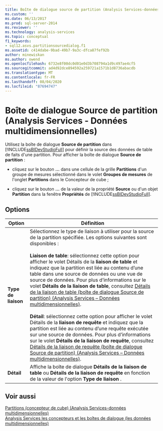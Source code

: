 ```yaml
---
title: Boîte de dialogue source de partition (Analysis Services-données multidimensionnelles) | Microsoft Docs
ms.custom: ''
ms.date: 06/13/2017
ms.prod: sql-server-2014
ms.reviewer: ''
ms.technology: analysis-services
ms.topic: conceptual
f1_keywords:
- sql12.asvs.partitionsourcedialog.f1
ms.assetid: c414dabe-9bad-49b7-9a3c-dfca87fef92b
author: minewiskan
ms.author: owend
ms.openlocfilehash: 6732e8f00dc0d01e0d3b708794a1d9c497ae4cf5
ms.sourcegitcommit: ad4d92dce894592a259721a1571b1d8736abacdb
ms.translationtype: MT
ms.contentlocale: fr-FR
ms.lasthandoff: 08/04/2020
ms.locfileid: "87694747"
---
```

# <a name="partition-source-dialog-box-analysis-services---multidimensional-data"></a>Boîte de dialogue Source de partition (Analysis Services - Données multidimensionnelles)
  Utilisez la boîte de dialogue **Source de partition** dans [!INCLUDE[ssBIDevStudioFull](../includes/ssbidevstudiofull-md.md)] pour définir la source des données de table de faits d'une partition. Pour afficher la boîte de dialogue **Source de partition** :  
  
-   cliquez sur le bouton **...** dans une cellule de la grille **Partitions** d'un groupe de mesures sélectionné dans le volet **Groupes de mesures** de l'onglet **Partitions** dans le Concepteur de cube ;  
  
-   cliquez sur le bouton **...** de la valeur de la propriété **Source** ou d'un objet **Partition** dans la fenêtre **Propriétés** de [!INCLUDE[ssBIDevStudioFull](../includes/ssbidevstudiofull-md.md)].  
  
## <a name="options"></a>Options  
  
|Option|Définition|  
|------------|----------------|  
|**Type de liaison**|Sélectionnez le type de liaison à utiliser pour la source de la partition spécifiée. Les options suivantes sont disponibles :<br /><br /> **Liaison de table**: sélectionnez cette option pour afficher le volet Détails de la **liaison de table** et indiquez que la partition est liée au contenu d’une table dans une source de données ou une vue de source de données. Pour plus d’informations sur le volet **Détails de la liaison de table**, consultez [Détails de la liaison de table &#40;boîte de dialogue Source de partition&#41; &#40;Analysis Services – Données multidimensionnelles&#41;](table-binding-partition-source-dialog-analysis-services-multidimensional-data.md).<br /><br /> **Détail**: sélectionnez cette option pour afficher le volet Détails de la **liaison de requête** et indiquez que la partition est liée au contenu d’une requête exécutée sur une source de données. Pour plus d’informations sur le volet **Détails de la liaison de requête**, consultez [Détails de la liaison de requête &#40;boîte de dialogue Source de partition&#41; &#40;Analysis Services – Données multidimensionnelles&#41;](query-binding-partition-source-dialog-analysis-services-multidimensional-data.md).|  
|**Détail**|Affiche la boîte de dialogue **Détails de la liaison de table** ou **Détails de la liaison de requête** en fonction de la valeur de l'option **Type de liaison** .|  
  
## <a name="see-also"></a>Voir aussi  
 [Partitions &#40;concepteur de cube&#41; &#40;Analysis Services-données multidimensionnelles&#41;](partitions-cube-designer-analysis-services-multidimensional-data.md)   
 [Analysis Services les concepteurs et les boîtes de dialogue &#40;les données multidimensionnelles&#41;](analysis-services-designers-and-dialog-boxes-multidimensional-data.md)  
  
  
